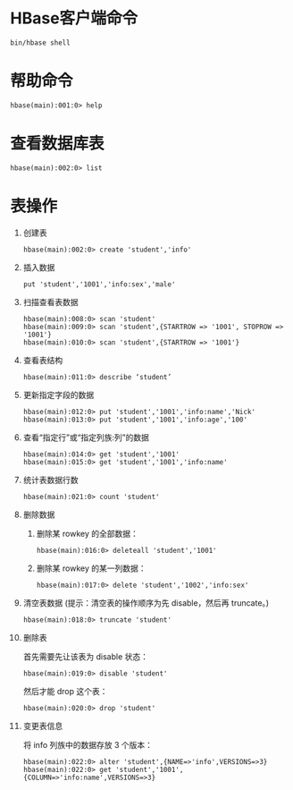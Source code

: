 # HBase客户端命令

```shell
bin/hbase shell
```

# 帮助命令

```shell
hbase(main):001:0> help
```

# 查看数据库表

```shell
hbase(main):002:0> list
```

# 表操作

1. 创建表

   ```shell
   hbase(main):002:0> create 'student','info'
   ```

2. 插入数据

   ```shell
   put 'student','1001','info:sex','male'
   ```

3. 扫描查看表数据

   ```shell
   hbase(main):008:0> scan 'student'
   hbase(main):009:0> scan 'student',{STARTROW => '1001', STOPROW => '1001'}
   hbase(main):010:0> scan 'student',{STARTROW => '1001'}
   ```

4. 查看表结构

   ```shell
   hbase(main):011:0> describe ‘student’
   ```

5. 更新指定字段的数据

   ```shell
   hbase(main):012:0> put 'student','1001','info:name','Nick'
   hbase(main):013:0> put 'student','1001','info:age','100'
   ```

6. 查看“指定行”或“指定列族:列”的数据

   ```shell
   hbase(main):014:0> get 'student','1001'
   hbase(main):015:0> get 'student','1001','info:name'
   ```

7. 统计表数据行数

   ```shell
   hbase(main):021:0> count 'student'
   ```

8. 删除数据

   1. 删除某 rowkey 的全部数据：

      ```shell
      hbase(main):016:0> deleteall 'student','1001'
      ```

   2. 删除某 rowkey 的某一列数据：

      ```shell
      hbase(main):017:0> delete 'student','1002','info:sex'
      ```

9. 清空表数据 (提示：清空表的操作顺序为先 disable，然后再 truncate。)

   ```shell
   hbase(main):018:0> truncate 'student'
   ```

10. 删除表

    首先需要先让该表为 disable 状态：

    ```shell
    hbase(main):019:0> disable 'student'
    ```

    然后才能 drop 这个表：

    ```shell
    hbase(main):020:0> drop 'student'
    ```

11. 变更表信息

    将 info 列族中的数据存放 3 个版本：

    ```shell
    hbase(main):022:0> alter 'student',{NAME=>'info',VERSIONS=>3}
    hbase(main):022:0> get 'student','1001',{COLUMN=>'info:name',VERSIONS=>3}
    ```

    
